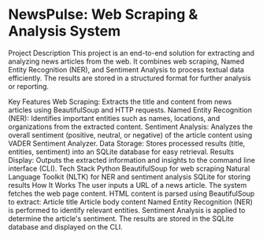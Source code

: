 # **NewsPulse: Web Scraping & Analysis System**


Project Description
This project is an end-to-end solution for extracting and analyzing news articles from the web. It combines web scraping, Named Entity Recognition (NER), and Sentiment Analysis to process textual data efficiently. The results are stored in a structured format for further analysis or reporting.

Key Features
Web Scraping:
Extracts the title and content from news articles using BeautifulSoup and HTTP requests.
Named Entity Recognition (NER):
Identifies important entities such as names, locations, and organizations from the extracted content.
Sentiment Analysis:
Analyzes the overall sentiment (positive, neutral, or negative) of the article content using VADER Sentiment Analyzer.
Data Storage:
Stores processed results (title, entities, sentiment) into an SQLite database for easy retrieval.
Results Display:
Outputs the extracted information and insights to the command line interface (CLI).
Tech Stack
Python
BeautifulSoup for web scraping
Natural Language Toolkit (NLTK) for NER and sentiment analysis
SQLite for storing results
How It Works
The user inputs a URL of a news article.
The system fetches the web page content.
HTML content is parsed using BeautifulSoup to extract:
Article title
Article body content
Named Entity Recognition (NER) is performed to identify relevant entities.
Sentiment Analysis is applied to determine the article's sentiment.
The results are stored in the SQLite database and displayed on the CLI.

